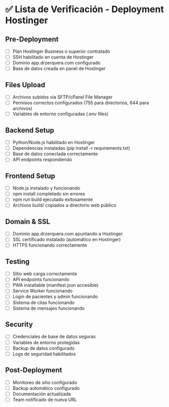# ✅ Lista de Verificación - Deployment Hostinger

## Pre-Deployment
- [ ] Plan Hostinger Business o superior contratado
- [ ] SSH habilitado en cuenta de Hostinger
- [ ] Dominio app.drzerquera.com configurado
- [ ] Base de datos creada en panel de Hostinger

## Files Upload
- [ ] Archivos subidos via SFTP/cPanel File Manager
- [ ] Permisos correctos configurados (755 para directorios, 644 para archivos)
- [ ] Variables de entorno configuradas (.env files)

## Backend Setup
- [ ] Python/Node.js habilitado en Hostinger
- [ ] Dependencias instaladas (pip install -r requirements.txt)
- [ ] Base de datos conectada correctamente
- [ ] API endpoints respondiendo

## Frontend Setup
- [ ] Node.js instalado y funcionando
- [ ] npm install completado sin errores
- [ ] npm run build ejecutado exitosamente
- [ ] Archivos build/ copiados a directorio web público

## Domain & SSL
- [ ] Dominio app.drzerquera.com apuntando a Hostinger
- [ ] SSL certificado instalado (automático en Hostinger)
- [ ] HTTPS funcionando correctamente

## Testing
- [ ] Sitio web carga correctamente
- [ ] API endpoints funcionando
- [ ] PWA installable (manifest.json accesible)
- [ ] Service Worker funcionando
- [ ] Login de pacientes y admin funcionando
- [ ] Sistema de citas funcionando
- [ ] Sistema de mensajes funcionando

## Security
- [ ] Credenciales de base de datos seguras
- [ ] Variables de entorno protegidas
- [ ] Backup de datos configurado
- [ ] Logs de seguridad habilitados

## Post-Deployment
- [ ] Monitoreo de sitio configurado
- [ ] Backup automático configurado
- [ ] Documentación actualizada
- [ ] Team notificado de nueva URL
